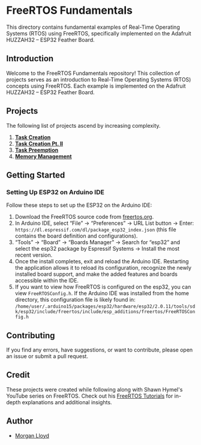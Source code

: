 # FreeRTOS Fundamentals

This directory contains fundamental examples of Real-Time Operating Systems (RTOS) using FreeRTOS, specifically implemented on the Adafruit HUZZAH32 – ESP32 Feather Board.

## Introduction

Welcome to the FreeRTOS Fundamentals repository! This collection of projects serves as an introduction to Real-Time Operating Systems (RTOS) concepts using FreeRTOS. Each example is implemented on the Adafruit HUZZAH32 – ESP32 Feather Board.

## Projects
The following list of projects ascend by increasing complexity.

1. [**Task Creation**](FreeRTOS_Blinky.ino) 
2. [**Task Creation Pt. II**](FreeRTOS_Blinky_Prioritized.ino) 
3. [**Task Preemption**](FreeRTOS_Task_Preemption.ino) 
4. [**Memory Management**](FreeRTOS_Memory_Management.ino)


## Getting Started

### Setting Up ESP32 on Arduino IDE

Follow these steps to set up the ESP32 on the Arduino IDE:

1. Download the FreeRTOS source code from [freertos.org](https://www.freertos.org/).
2. In Arduino IDE, select “File” → “Preferences” → URL List button → Enter: `https://dl.espressif.com/dl/package_esp32_index.json` (this file contains the board definition and configurations).
3. “Tools” → “Board” → “Boards Manager” → Search for “esp32” and select the esp32 package by Espressif Systems → Install the most recent version.
4. Once the install completes, exit and reload the Arduino IDE. Restarting the application allows it to reload its configuration, recognize the newly installed board support, and make the added features and boards accessible within the IDE.
5. If you want to view how FreeRTOS is configured on the esp32, you can view `FreeRTOSConfig.h`. If the Arduino IDE was installed from the home directory, this configuration file is likely found in:
   `/home/user/.arduino15/packages/esp32/hardware/esp32/2.0.11/tools/sdk/esp32/include/freertos/include/esp_additions/freertos/FreeRTOSConfig.h`

## Contributing

If you find any errors, have suggestions, or want to contribute, please open an issue or submit a pull request.

## Credit
These projects were created while following along with Shawn Hymel's YouTube series on FreeRTOS. Check out his [FreeRTOS Tutorials](https://www.youtube.com/playlist?list=PLEBQazB0HUyQ4hAPU1cJED6t3DU0h34bz) for in-depth explanations and additional insights.

## Author

- [Morgan Lloyd](https://github.com/morgoob)
